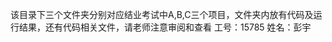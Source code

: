 该目录下三个文件夹分别对应结业考试中A,B,C三个项目，文件夹内放有代码及运行结果，还有代码相关文件，请老师注意审阅和查看
                                                                                       工号：15785 姓名：彭宇
